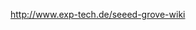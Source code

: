 <!--META {"title":"Grove Sensor","tags":["hardware"],"createDate":null,"updateDate":1486923438228} -->
http://www.exp-tech.de/seeed-grove-wiki